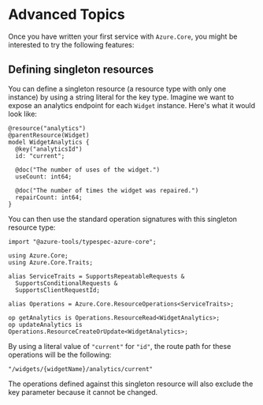 # Advanced Topics

Once you have written your first service with `Azure.Core`, you might be interested to try the following features:

## Defining singleton resources

You can define a singleton resource (a resource type with only one instance) by using a string literal for the key type. Imagine we want to expose an analytics endpoint for each `Widget` instance. Here's what it would look like:

```typespec
@resource("analytics")
@parentResource(Widget)
model WidgetAnalytics {
  @key("analyticsId")
  id: "current";

  @doc("The number of uses of the widget.")
  useCount: int64;

  @doc("The number of times the widget was repaired.")
  repairCount: int64;
}
```

You can then use the standard operation signatures with this singleton resource type:

```typespec
import "@azure-tools/typespec-azure-core";

using Azure.Core;
using Azure.Core.Traits;

alias ServiceTraits = SupportsRepeatableRequests &
  SupportsConditionalRequests &
  SupportsClientRequestId;

alias Operations = Azure.Core.ResourceOperations<ServiceTraits>;

op getAnalytics is Operations.ResourceRead<WidgetAnalytics>;
op updateAnalytics is Operations.ResourceCreateOrUpdate<WidgetAnalytics>;
```

By using a literal value of `"current"` for `"id"`, the route path for these operations will be the following:

```
"/widgets/{widgetName}/analytics/current"
```

The operations defined against this singleton resource will also exclude the key parameter because it cannot be changed.
